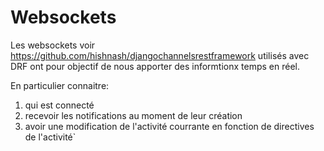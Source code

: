 
# Websockets


Les websockets voir  https://github.com/hishnash/djangochannelsrestframework utilisés avec DRF ont pour objectif de nous apporter des informtionx temps en réel.

En particulier connaitre:  

1) qui est connecté
2) recevoir les notifications au moment de leur création
3) avoir une modification de l'activité courrante en fonction de directives de l'activité`

